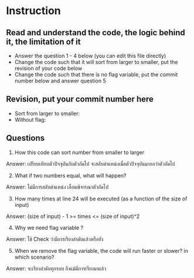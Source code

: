 ﻿# Instruction

## Read and understand the code, the logic behind it, the limitation of it
* Answer the question 1 - 4 below (you can edit this file directly)
* Change the code such that it will sort from larger to smaller, put the revision of your code below
* Change the code such that there is no flag variable, put the commit number below and answer question 5 


## Revision, put your commit number here
* Sort from larger to smaller:
* Without flag:

## Questions
1. How this code can sort number from smaller to larger
 
Answer: เปรียบเทียบตัวปัจจุบันกับตัวถัดไป จะสลับตำแหน่งเมื่อตัวปัจจุบันมากกว่าตัวถัดไป

2. What if two numbers equal, what will happen? 

Answer: ไม่มีการสลับตำแหน่ง เลื่อนพิจารณาตัวถัดไป

3. How many times at line 24 will be executed (as a function of the size of input) 

Answer: (size of input) - 1 >= times <= (size of input)^2

4. Why we need flag variable ? 

Answer: ใช้ Check ว่ามีการเรียงลำดับแล้วหรือยัง 

5. When we remove the flag variable, the code will run faster or slower? in which scenario? 

Answer: จะเรียงลำดับทุกรอบ ถึงแม้มีการเรียงมาแล้ว 